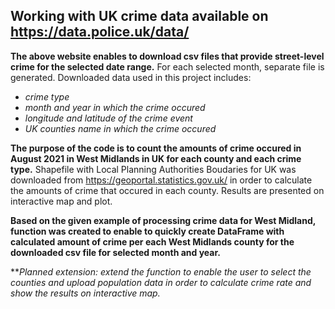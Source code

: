 ## Working with UK crime data available on https://data.police.uk/data/

**The above website enables to download csv files that provide street-level crime for the selected date range.**
For each selected month, separate file is generated. Downloaded data used in this project includes:
 - *crime type*
 - *month and year in which the crime occured*
 - *longitude and latitude of the crime event*
 - *UK counties name in which the crime occured*

**The purpose of the code is to count the amounts of crime occured in August 2021 in West Midlands in UK for each county and each crime type.**
Shapefile with Local Planning Authorities Boudaries for UK was downloaded from https://geoportal.statistics.gov.uk/ in order to calculate the amounts of crime that occured in each county. Results are presented on interactive map and plot.

**Based on the given example of processing crime data for West Midland, function was created to enable to quickly create DataFrame with calculated amount of crime per each West Midlands county for the downloaded csv file for selected month and year.**

***Planned extension: extend the function to enable the user to select the counties and upload population data in order to calculate crime rate and show the results on interactive map.*
